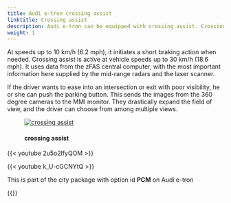```yaml
---
title: Audi e-tron crossing assist
linktitle: Crossing assist
description: Audi e-tron can be equipped with crossing assist. Crossing assist recognizes critical cross traffic in front of the car and warns the driver of it both visually and audibly.
weight: 1
---
```

<!-- markdownlint-disable MD033 -->

 At speeds up to 10 km/h (6.2 mph), it initiates a short braking action when needed. Crossing assist is active at vehicle speeds up to 30 km/h (18.6 mph). It uses data from the zFAS central computer, with the most important information here supplied by the mid-range radars and the laser scanner. 

If the driver wants to ease into an intersection or exit with poor visibility, he or she can push the parking button. This sends the images from the 360 degree cameras to the MMI monitor. They drastically expand the field of view, and the driver can choose from among multiple views.

<figure>
    <a href="https://media.electrichasgoneaudi.net/multimedia/models/e-tron/technology/drivingassistance/crossingassist/crossing_assist.jpg">
        <img src="https://media.electrichasgoneaudi.net/multimedia/models/e-tron/technology/drivingassistance/crossingassist/crossing_assists.jpg"
        alt="crossing assist" title="crossing assist">
    </a>
    <figcaption><h4>crossing assist</h4></figcaption>
</figure>

{{< youtube 2u5o2lfyQOM >}}

{{< youtube k_U-cGCNYtQ >}}

This is part of the city package with option id **PCM** on Audi e-tron

{{<children description="true" />}}
